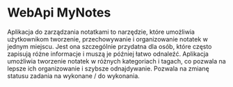 # WebApi MyNotes
Aplikacja do zarządzania notatkami to narzędzie, które umożliwia użytkownikom tworzenie, przechowywanie i organizowanie notatek w jednym miejscu.
Jest ona szczególnie przydatna dla osób, które często zapisują różne informacje i muszą je później łatwo odnaleźć. Aplikacja umożliwia tworzenie notatek w różnych kategoriach i tagach, co pozwala na lepsze ich organizowanie i szybsze odnajdywanie. Pozwala na zmianę statusu zadania na wykonane / do wykonania.
